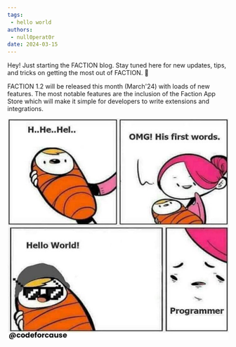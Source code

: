 ```yaml
---
tags: 
 - hello world
authors: 
 - null0perat0r
date: 2024-03-15
---
```


Hey! Just starting the FACTION blog. Stay tuned here for new updates, tips, and tricks on getting the most out of FACTION. 🎉

FACTION 1.2 will be released this month (March'24) with loads of new features. The most notable features are the inclusion of the Faction App Store which will make it simple for developers to write extensions and integrations. 
<!-- more -->

![](/files/Pasted%20image%2020240315113745.png)

